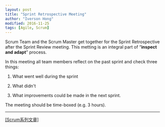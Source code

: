 ```yaml
---
layout: post
title: "Sprint Retrospective Meeting"
author: "Iverson Hong"
modified: 2016-11-25
tags: [Agile, Scrum]
---
```


Scrum Team and the Scrum Master get together for the Sprint Retrospective after the Sprint Review meeting. This metting is an integral part of “**inspect and adapt**” process. 

In this meeting all team members reflect on the past sprint and check three things:

1. What went well during the sprint

2. What didn't

3. What improvements could be made in the next sprint.

The meeting should be time-boxed (e.g. 3 hours).

----------

[[Scrum系列文章]](http://yu-qiao-hong.github.io/tags/#Scrum)